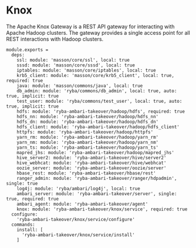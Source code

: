 
# Knox

The Apache Knox Gateway is a REST API gateway for interacting with Apache Hadoop
clusters. The gateway provides a single access point for all REST interactions
with Hadoop clusters.

    module.exports =
      deps:
        ssl: module: 'masson/core/ssl', local: true
        sssd: module: 'masson/core/sssd', local: true
        iptables: module: 'masson/core/iptables', local: true
        krb5_client: module: 'masson/core/krb5_client', local: true, required: true
        java: module: 'masson/commons/java', local: true
        db_admin: module: 'ryba/commons/db_admin', local: true, auto: true, implicit: true
        test_user: module: 'ryba/commons/test_user', local: true, auto: true, implicit: true
        hdfs: module: 'ryba-ambari-takeover/hadoop/hdfs', required: true
        hdfs_nn: module: 'ryba-ambari-takeover/hadoop/hdfs_nn'
        hdfs_dn: module: 'ryba-ambari-takeover/hadoop/hdfs_dn'
        hdfs_client: module: 'ryba-ambari-takeover/hadoop/hdfs_client'
        httpfs: module: 'ryba-ambari-takeover/hadoop/httpfs'
        yarn_rm: module: 'ryba-ambari-takeover/hadoop/yarn_rm'
        yarn_nm: module: 'ryba-ambari-takeover/hadoop/yarn_nm'
        yarn_ts: module: 'ryba-ambari-takeover/hadoop/yarn_ts'
        mapred_jhs: module: 'ryba-ambari-takeover/hadoop/mapred_jhs'
        hive_server2: module: 'ryba-ambari-takeover/hive/server2'
        hive_webhcat: module: 'ryba-ambari-takeover/hive/webhcat'
        oozie_server: module: 'ryba-ambari-takeover/oozie/server'
        hbase_rest: module: 'ryba-ambari-takeover/hbase/rest'
        ranger_admin: module: 'ryba-ambari-takeover/ranger/hdpadmin', single: true
        log4j: module: 'ryba/ambari/log4j', local: true
        ambari_server: module: 'ryba-ambari-takeover/server', single: true, required: true
        ambari_agent: module: 'ryba-ambari-takeover/agent'
        knox: module: 'ryba-ambari-takeover/knox/service', required: true
      configure:
        'ryba-ambari-takeover/knox/service/configure'
      commands:
        install: [
          'ryba-ambari-takeover/knox/service/install'
        ]
